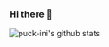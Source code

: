 ### Hi there 👋

<!--
**puck-ini/puck-ini** is a ✨ _special_ ✨ repository because its `README.md` (this file) appears on your GitHub profile.

Here are some ideas to get you started:

- 🔭 I’m currently working on ...
- 🌱 I’m currently learning ...
- 👯 I’m looking to collaborate on ...
- 🤔 I’m looking for help with ...
- 💬 Ask me about ...
- 📫 How to reach me: ...
- 😄 Pronouns: ...
- ⚡ Fun fact: ...
-->

![puck-ini's github stats](https://github-readme-stats.vercel.app/api?username=puck-ini&show_icons=true&theme=dracula&hide=stars,issues)

